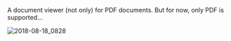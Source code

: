 A document viewer (not only) for PDF documents. But for now, only PDF is supported...

![2018-08-18_0828](https://user-images.githubusercontent.com/4833070/44296523-09b45080-a2c1-11e8-820b-f1a18d665488.png)
